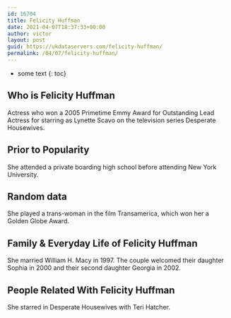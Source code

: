 ```yaml
---
id: 16704
title: Felicity Huffman
date: 2021-04-07T18:37:33+00:00
author: victor
layout: post
guid: https://ukdataservers.com/felicity-huffman/
permalink: /04/07/felicity-huffman/
---
```


* some text
{: toc}


## Who is Felicity Huffman



Actress who won a 2005 Primetime Emmy Award for Outstanding Lead Actress for starring as Lynette Scavo on the television series Desperate Housewives.

                
                
                
## Prior to Popularity



She attended a private boarding high school before attending New York University.

                
                
                
## Random data



She played a trans-woman in the film Transamerica, which won her a Golden Globe Award.

                
                
                
## Family & Everyday Life of Felicity Huffman



She married William H. Macy in 1997. The couple welcomed their daughter Sophia in 2000 and their second daughter Georgia in 2002.

                
                
                
## People Related With Felicity Huffman



She starred in Desperate Housewives with Teri Hatcher.

                
              
            
          
          
          